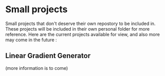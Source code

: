 # Small projects
Small projects that don't deserve their own repostory to be included in. These projects will be included in their own personal folder for more reference.
Here are the current projects available for view, and also more may come in the future : 

## Linear Gradient Generator
(more information is to come)
